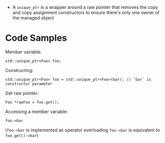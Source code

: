 - A `unique_ptr` is a wrapper around a raw pointer that removes the copy and copy assignment constructors to ensure there's only one owner of the managed object

# Code Samples

Member variable:

```
std::unique_ptr<Foo> foo;
```

Constructing:

```
std::unique_ptr<Foo> foo = std::unique_ptr<Foo>(bar); // `bar` is constructor parameter
```

Get raw pointer:

```
Foo *rawFoo = foo.get();
```

Accessing a member variable:

```
foo->bar
```

(`foo->bar` is implemented as operator overloading `foo->bar` is equivalent to `foo.get()->bar`)
